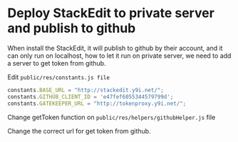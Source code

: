 # Deploy StackEdit to private server and publish to github

When install the StackEdit, it will publish to github by their account, and it can only run on localhost, how to let it run on private server, we need to add a server to get token from github.

Edit `public/res/constants.js file`
```js
constants.BASE_URL = "http://stackedit.y9i.net/";
constants.GITHUB_CLIENT_ID = 'e47fef6055344579799d';
constants.GATEKEEPER_URL = "http://tokenproxy.y9i.net/";
```

Change getToken function on `public/res/helpers/githubHelper.js` file

Change the correct url for get token from github.